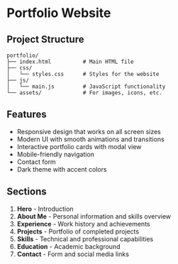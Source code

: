 # Portfolio Website

## Project Structure


```
portfolio/
├── index.html          # Main HTML file
├── css/
│   └── styles.css      # Styles for the website
├── js/
│   └── main.js         # JavaScript functionality
└── assets/             # For images, icons, etc.
```

## Features

- Responsive design that works on all screen sizes
- Modern UI with smooth animations and transitions
- Interactive portfolio cards with modal view
- Mobile-friendly navigation
- Contact form
- Dark theme with accent colors

## Sections

1. **Hero** - Introduction
2. **About Me** - Personal information and skills overview
3. **Experience** - Work history and achievements
4. **Projects** - Portfolio of completed projects
5. **Skills** - Technical and professional capabilities
6. **Education** - Academic background
7. **Contact** - Form and social media links
